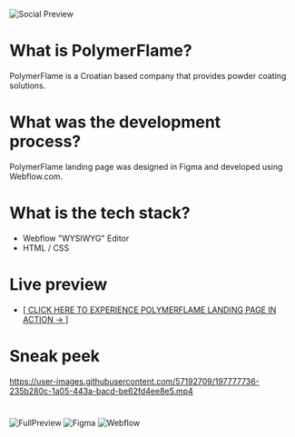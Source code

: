 ![Social Preview](https://user-images.githubusercontent.com/57192709/226360644-8df36e87-7153-45de-95b6-03cebf312053.png)

# What is PolymerFlame?
PolymerFlame is a Croatian based company that provides powder coating solutions.

# What was the development process?
PolymerFlame landing page was designed in Figma and developed using Webflow.com.

# What is the tech stack?
- Webflow "WYSIWYG" Editor
- HTML / CSS

# Live preview
- [[ CLICK HERE TO EXPERIENCE POLYMERFLAME LANDING PAGE IN ACTION → ]](https://polymerflame.webflow.io/)

# Sneak peek
https://user-images.githubusercontent.com/57192709/197777736-235b280c-1a05-443a-bacd-be62fd4ee8e5.mp4

#
![FullPreview](showcase/polymerflame-full.png)
![Figma](showcase/polymerflame-figma.PNG)
![Webflow](showcase/polymerflame-webflow.PNG)
